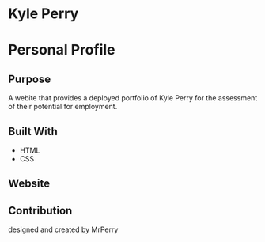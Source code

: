 # Kyle Perry
# Personal Profile

## Purpose
A webite that provides a deployed portfolio of Kyle Perry for the assessment of their potential for employment.

## Built With
* HTML
* CSS

## Website

## Contribution
designed and created by MrPerry